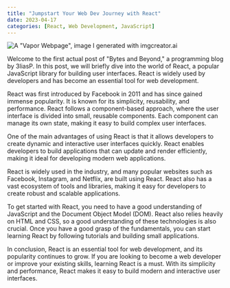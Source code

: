 ```yaml
---
title: "Jumpstart Your Web Dev Journey with React"
date: 2023-04-17
categories: [React, Web Development, JavaScript]
---
```


![A "Vapor Webpage", image I generated with imgcreator.ai](/personal-page/docs/assets/img/vapor-city.png)

Welcome to the first actual post of "Bytes and Beyond," a programming blog by 3liasP. In this post, we will briefly dive into the world of React, a popular JavaScript library for building user interfaces. React is widely used by developers and has become an essential tool for web development.

React was first introduced by Facebook in 2011 and has since gained immense popularity. It is known for its simplicity, reusability, and performance. React follows a component-based approach, where the user interface is divided into small, reusable components. Each component can manage its own state, making it easy to build complex user interfaces.

One of the main advantages of using React is that it allows developers to create dynamic and interactive user interfaces quickly. React enables developers to build applications that can update and render efficiently, making it ideal for developing modern web applications.

React is widely used in the industry, and many popular websites such as Facebook, Instagram, and Netflix, are built using React. React also has a vast ecosystem of tools and libraries, making it easy for developers to create robust and scalable applications.

To get started with React, you need to have a good understanding of JavaScript and the Document Object Model (DOM). React also relies heavily on HTML and CSS, so a good understanding of these technologies is also crucial. Once you have a good grasp of the fundamentals, you can start learning React by following tutorials and building small applications.

In conclusion, React is an essential tool for web development, and its popularity continues to grow. If you are looking to become a web developer or improve your existing skills, learning React is a must. With its simplicity and performance, React makes it easy to build modern and interactive user interfaces.